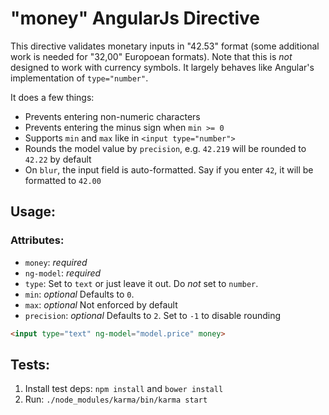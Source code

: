 # "money" AngularJs Directive

This directive validates monetary inputs in "42.53" format (some additional work is needed for "32,00" Europoean formats). Note that this is _not_ designed to work with currency symbols. It largely behaves like Angular's implementation of `type="number"`.

It does a few things:

- Prevents entering non-numeric characters
- Prevents entering the minus sign when `min >= 0`
- Supports `min` and `max` like in `<input type="number">`
- Rounds the model value by `precision`, e.g. `42.219` will be rounded to `42.22` by default
- On `blur`, the input field is auto-formatted. Say if you enter `42`, it will be formatted to `42.00`


## Usage:

### Attributes:
- `money`: _required_
- `ng-model`: _required_
- `type`: Set to `text` or just leave it out. Do _not_ set to `number`.
- `min`: _optional_ Defaults to `0`.
- `max`: _optional_ Not enforced by default
- `precision`: _optional_ Defaults to `2`. Set to `-1` to disable rounding

``` html
<input type="text" ng-model="model.price" money>
```

## Tests:

1. Install test deps: `npm install` and `bower install`
1. Run: `./node_modules/karma/bin/karma start`
